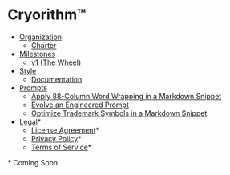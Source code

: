 # Cryorithm™

- [Organization](organization)
  - [Charter](organization/charter)
- [Milestones](milestones)
  - [v1 (The Wheel)](milestones/v1/)
- [Style](style)
  - [Documentation](style/documentation)
- [Prompts](prompts)
  - [Apply 88-Column Word Wrapping in a Markdown Snippet](prompts/apply-88-column-word-wrapping-in-a-markdown-snippet)
  - [Evolve an Engineered Prompt](prompts/evolve-an-engineered-prompt)
  - [Optimize Trademark Symbols in a Markdown Snippet](prompts/optimize-trademark-symbols-in-a-markdown-snippet)
- [Legal](legal)\*
  - [License Agreement](legal/license-agreement)\*
  - [Privacy Policy](legal/privacy-policy)\*
  - [Terms of Service](legal/terms-of-service)\*

\* Coming Soon
